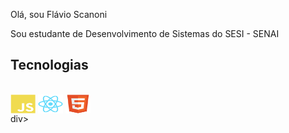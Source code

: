 Olá, sou Flávio Scanoni

Sou estudante de Desenvolvimento de Sistemas do SESI - SENAI

## Tecnologias
<div style="display: inline_block"><br>
  <img align="center" alt="Thallyta-Js" height="30" width="40" src="https://raw.githubusercontent.com/devicons/devicon/master/icons/javascript/javascript-plain.svg">
  <img align="center" alt="Thallyta-React" height="30" width="40" src="https://raw.githubusercontent.com/devicons/devicon/master/icons/react/react-original.svg">
  <img align="center" alt="Thallyta-HTML" height="30" width="40" src="https://raw.githubusercontent.com/devicons/devicon/master/icons/html5/html5-original.svg">
</div>div>
